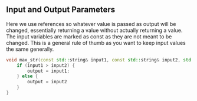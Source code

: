 ## Input and Output Parameters

Here we use references so whatever value is passed as output will be changed, essentially returning a value without actually returning a value. The input variables are marked as const as they are not meant to be changed. This is a general rule of thumb as you want to keep input values the same generally.

```C++
void max_str(const std::string& input1, const std::string& input2, std::string& output){
	if (input1 > input2) {
		output = input1;
	} else {
		output = input2
	}
}
```



